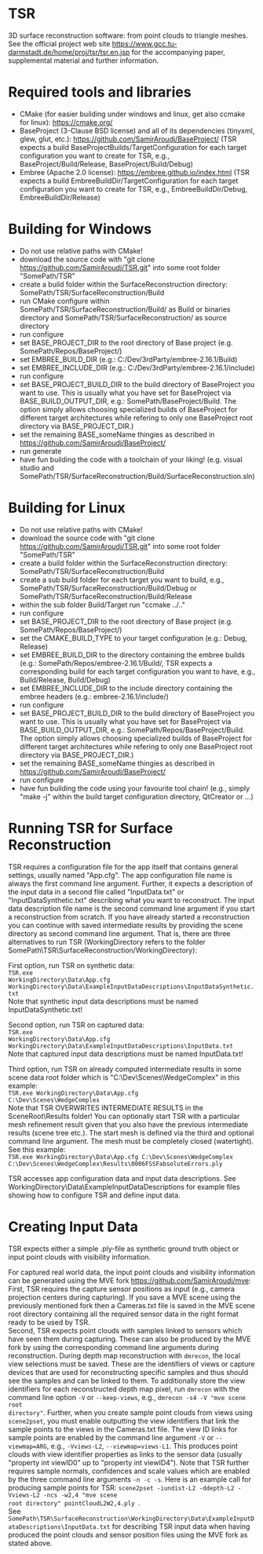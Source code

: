 # TSR
3D surface reconstruction software: from point clouds to triangle meshes.
See the official project web site https://www.gcc.tu-darmstadt.de/home/proj/tsr/tsr.en.jsp for the accompanying paper, supplemental material and further information.

# Required tools and libraries
- CMake (for easier building under windows and linux, get also ccmake for linux): https://cmake.org/
- BaseProject (3-Clause BSD license) and all of its dependencies (tinyxml, glew, glut, etc.): https://github.com/SamirAroudj/BaseProject/
(TSR expects a build BaseProjectBuilds/TargetConfiguration for each target configuration you want to create for TSR, e.g.,
BaseProject/Build/Release, BaseProject/Build/Debug)
- Embree (Apache 2.0 license): https://embree.github.io/index.html
 (TSR expects a build EmbreeBuildDir/TargetConfiguration for each target configuration you want to create for TSR, e.g., EmbreeBuildDir/Debug, EmbreeBuildDir/Release) 

# Building for Windows
- Do not use relative paths with CMake!
- download the source code with "git clone https://github.com/SamirAroudj/TSR.git" into some root folder "SomePath/TSR"
- create a build folder within the SurfaceReconstruction directory: SomePath/TSR/SurfaceReconstruction/Build
- run CMake configure within SomePath/TSR/SurfaceReconstruction/Build/ as Build or binaries directory and SomePath/TSR/SurfaceReconstruction/ as source directory
- run configure
- set BASE_PROJECT_DIR to the root directory of Base project (e.g. SomePath/Repos/BaseProject/)
- set EMBREE_BUILD_DIR (e.g.: C:/Dev/3rdParty/embree-2.16.1/Build)
- set EMBREE_INCLUDE_DIR (e.g.: C:/Dev/3rdParty/embree-2.16.1/include)
- run configure
- set BASE_PROJECT_BUILD_DIR to the build directory of BaseProject you want to use. This is usually what you have set for BaseProject via BASE_BUILD_OUTPUT_DIR, e.g.: SomePath/BaseProject/Build. The option simply allows choosing specialized builds of BaseProject for different target architectures while refering to only one BaseProject root directory via BASE_PROJECT_DIR.)
- set the remaining BASE_someName thingies as described in https://github.com/SamirAroudj/BaseProject/
- run generate
- have fun building the code with a toolchain of your liking! (e.g. visual studio and SomePath/TSR/SurfaceReconstruction/Build/SurfaceReconstruction.sln)

# Building for Linux
- Do not use relative paths with CMake!
- download the source code with "git clone https://github.com/SamirAroudj/TSR.git" into some root folder "SomePath/TSR"
- create a build folder within the SurfaceReconstruction directory: SomePath/TSR/SurfaceReconstruction/Build
- create a sub build folder for each target you want to build, e.g., SomePath/TSR/SurfaceReconstruction/Build/Debug or SomePath/TSR/SurfaceReconstruction/Build/Release
- within the sub folder Build/Target run "ccmake ../.."
- run configure
- set BASE_PROJECT_DIR to the root directory of Base project (e.g. SomePath/Repos/BaseProject/)
- set the CMAKE_BUILD_TYPE to your target configuration (e.g.: Debug, Release)
- set EMBREE_BUILD_DIR to the directory containing the embree builds (e.g.: SomePath/Repos/embree-2.16.1/Build/,
TSR expects a corresponding build for each target configuration you want to have, e.g., Build/Release, Build/Debug)
- set EMBREE_INCLUDE_DIR to the include directory containing the embree headers (e.g.: embree-2.16.1/include/)
- run configure
- set BASE_PROJECT_BUILD_DIR to the build directory of BaseProject you want to use. This is usually what you have set for BaseProject via BASE_BUILD_OUTPUT_DIR, e.g.: SomePath/Repos/BaseProject/Build. The option simply allows choosing specialized builds of BaseProject for different target architectures while refering to only one BaseProject root directory via BASE_PROJECT_DIR.)
- set the remaining BASE_someName thingies as described in https://github.com/SamirAroudj/BaseProject/
- run configure
- have fun building the code using your favourite tool chain! (e.g., simply "make -j" within the build target configuration directory, QtCreator or ...)

# Running TSR for Surface Reconstruction
TSR requires a configuration file for the app itself that contains general settings, usually named "App.cfg". The app configuration file name is always the first command line argument. Further, it expects a description of the input data in a second file called "InputData.txt" or "InputDataSynthetic.txt" describing what you want to reconstruct. The input data description file name is the second command line argument if you start a reconstruction from scratch. If you have already started a reconstruction you can continue with saved intermediate results by providing the scene directory as second command line argument. That is, there are three alternatives to run TSR (WorkingDirectory refers to the folder SomePath\TSR\SurfaceReconstruction/WorkingDirectory):

First option, run TSR on synthetic data: <br/>
<code>TSR.exe WorkingDirectory\Data\App.cfg WorkingDirectory\Data\ExampleInputDataDescriptions\InputDataSynthetic.txt</code></br>
Note that synthetic input data descriptions must be named InputDataSynthetic.txt!

Second option, run TSR on captured data: <br/>
<code>TSR.exe WorkingDirectory\Data\App.cfg WorkingDirectory\Data\ExampleInputDataDescriptions\InputData.txt</code></br>
Note that captured input data descriptions must be named InputData.txt!

Third option, run TSR on already computed intermediate results in some scene data root folder which is "C:\Dev\Scenes\WedgeComplex" in this example:</br>
<code>TSR.exe WorkingDirectory\Data\App.cfg C:\Dev\Scenes\WedgeComplex</code></br>
Note that TSR OVERWRITES INTERMEDIATE RESULTS in the SceneRoot\Results folder!
You can optionally start TSR with a particular mesh refinement result given that you also have the previous intermediate results (scene tree etc.).
The start mesh is defined via the third and optional command line argument. The mesh must be completely closed (watertight). See this example:<br/>
<code>TSR.exe WorkingDirectory\Data\App.cfg C:\Dev\Scenes\WedgeComplex C:\Dev\Scenes\WedgeComplex\Results\0006FSSFabsoluteErrors.ply</code><br>

TSR accesses app configuration data and input data descriptions.
See WorkingDirectory\Data\ExampleInputDataDescriptions for example files showing how to configure TSR and define input data.

# Creating Input Data
TSR expects either a simple .ply-file as synthetic ground truth object or input point clouds with visibility information.

For captured real world data, the input point clouds and visibility information can be generated using the MVE fork https://github.com/SamirAroudj/mve:
First, TSR requires the capture sensor positions as input (e.g., camera projection centers during capturing). If you save a MVE scene using the previously mentioned fork then a Cameras.txt file is saved in the MVE scene root directory containing all the required sensor data in the right format ready to be used by TSR.</br>
Second, TSR expects point clouds with samples linked to sensors which have seen them during capturing.
These can also be produced by the MVE fork by using the corresponding command line arguments during reconstruction.
During depth map reconstruction with <code>dmrecon</code>, the local view selections must be saved. These are the identifiers of views or capture devices that are used for reconstructing specific samples and thus should see the samples and can be linked to them.
To additionally store the view identifiers for each reconstructed depth map pixel, run <code>dmrecon</code> with the command line option <code>-V</code> or <code>--keep-views</code>, e.g., <code>dmrecon -s4 -V "mve scene root directory"</code>. Further, when you create sample point clouds from views using <code>scene2pset</code>, you must enable outputting the view identifiers that link the sample points to the views in the Cameras.txt file. The view ID links for sample points are enabled by the command line argument <code>-V</code> or <code>--viewmap=ARG</code>, e.g., <code>-Vviews-L2</code>, <code>--viewmap=views-L1</code>. This produces point clouds with view identifier properties as links to the sensor data (usually "property int viewID0" up to "property int viewID4"). Note that TSR further requires sample normals, confidences and scale values which are enabled by the three command line arguments <code>-n -c -s</code>. Here is an example call for producing sample points for TSR: <code>scene2pset -iundist-L2 -ddepth-L2 -Vviews-L2 -ncs -w2,4 "mve scene root directory" pointCloudL2W2,4.ply
</code>.</br>
See <code>SomePath\TSR\SurfaceReconstruction\WorkingDirectory\Data\ExampleInputDataDescriptions\InputData.txt</code> for describing TSR input data when having produced the point clouds and sensor position files using the MVE fork as stated above.
